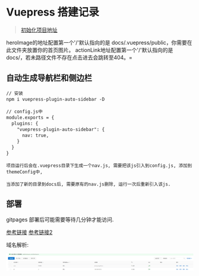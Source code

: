 

# Vuepress 搭建记录

> [初始化项目地址](https://github.com/jhmarryme/vue-press-blog-init)



heroImage的地址配置第一个'/'默认指向的是 docs/.vuepress/public，你需要在此文件夹放置你的首页图片。 actionLink地址配置第一个'/'默认指向的是 docs/，若未路径文件不存在点击进去会跳转至404。=



## 自动生成导航栏和侧边栏

```
// 安装
npm i vuepress-plugin-auto-sidebar -D

// config.js中
module.exports = {
  plugins: {
    "vuepress-plugin-auto-sidebar": {
      nav: true,
    }
  }
}

项目运行后会在.vuepress目录下生成一个nav.js, 需要把该js引入到config.js, 添加到themeConfig中,

当添加了新的目录到docs后, 需要原有的nav.js删除, 运行一次后重新引入该js.
```





## 部署

gitpages 部署后可能需要等待几分钟才能访问.

[参考链接](https://blog.csdn.net/tr1912/article/details/80673610)
[参考链接2](https://blog.csdn.net/liu_1024_/article/details/102964638)


域名解析:



![1610688020859](https://raw.githubusercontent.com/jhmarryme/save-images/main/typora202101/15/132021-503640.png)
